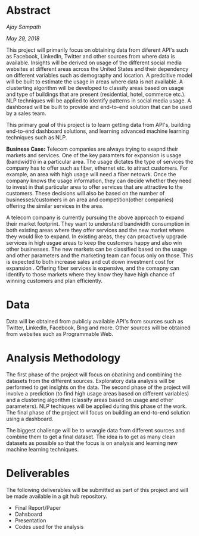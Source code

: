 # Abstract

_Ajay Sampath_ 

_May 29, 2018_

This project will primarily focus on obtaining data from diferent API's such as Facebook, LinkedIn, Twitter and other sources from where data is available. Insights will be derived on usage of the different social media websites at different areas across the United States and their dependency on different variables such as demography and location. A predcitive model will be built to estimate the usage in areas where data is not available. A clusterting algorithm will be developed to classify areas based on usage and type of buildings that are present (residential, hotel, commerce etc.). NLP techniques will be applied to identify patterns in social media usage. A dashborad will be built to provide and end-to-end solution that can be used by a sales team.

This primary goal of this project is to learn getting data from API's, building end-to-end dashboard solutions, and learning advanced machine learning techniques such as NLP. 

**Business Case:** Telecom companies are always trying to exapnd their markets and services. One of the key paramters for expansion is usage (bandwidth) in a particular area. The usage dictates the type of services the company has to offer such as fiber, ethernet etc. to attract customers. For example, an area with high usage will need a fiber netowrk. Once the company knows the usage information, they can decide whether they need to invest in that particular area to offer services that are attractive to the customers. These decisions will also be based on the number of businesses/customers in an area and competition(other companies) offering the similar services in the area. 

A telecom company is currently pursuing the above approach to expand their market footprint. They want to understand bandwidth consumption in both existing areas where they offer services and the new market where they would like to expand. In existing areas, they can proactively upgrade services in high usgae areas to keep the customers happy and also win other businesses. The new markets can be classified based on the usage and other parameters and the marketing team can focus only on those. This is expected to both increase sales and cut down investment cost for expansion . Offering fiber services is expensive, and the comapny can identify to those markets where they know they have high chance of winning customers and plan efficiently. 

# Data 

Data will be obtained from publicly available API's from sources such as Twitter, LinkedIn, Facebook, Bing and more. Other sources will be obtained from websites such as Programmable Web. 

# Analysis Methodology

The first phase of the project will focus on obatining and combining the datasets from the different sources. Exploratory data analysis will be performed to get insights on the data. The second phase of the project will involve a prediction (to find high usage areas based on different variables) and a clustering algorithm (classify areas based on usage and other parameters). NLP techiques will be applied during this phase of the work. The final phase of the project will focus on building an end-to-end solution using a dashboard.

The biggest challenge will be to wrangle data from different sources and combine them to get a final dataset. The idea is to get as many clean datasets as possible so that the focus is on analysis and learning new machine learning techniques. 

# Deliverables

The following deliverables will be submitted as part of this project and will be made available in a git hub repository.
* Final Report/Paper
* Dahsboard 
* Presentation
* Codes used for the analysis
